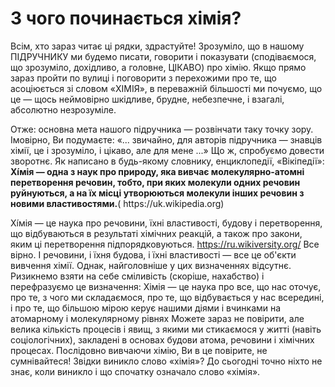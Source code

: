 # З чого починається хімія?


  <p>Всім, хто зараз читає ці рядки, здрастуйте!
Зрозуміло, що в нашому ПІДРУЧНИКУ ми будемо писати, говорити і показувати (сподіваємося, що зрозуміло, дохідливо, а головне, ЦІКАВО) про хімію.
Якщо прямо зараз пройти по вулиці і поговорити з перехожими про те, що асоціюється зі словом «ХІМІЯ», в переважній більшості ми почуємо, що це ― щось неймовірно шкідливе, брудне, небезпечне, і взагалі, абсолютно незрозуміле.</p>

<p>Отже: основна мета нашого підручника ― розвінчати таку точку зору.
Імовірно, Ви подумаєте: «... звичайно, для авторів підручника ― знавців хімії, це і зрозуміло, і цікаво, але для мене ...»
Що ж, спробуємо довести зворотнє.
Як написано в будь-якому словнику, енциклопедії, «Вікіпедії»:
<b>Хі́мія — одна з наук про природу, яка вивчає молекулярно-атомні перетворення речовин, тобто, при яких молекули одних речовин руйнуються, а на їх місці утворюються молекули інших речовин з новими властивостями.</b>( https://uk.wikipedia.org) </p>

Хі́мія ― це наука про речовини, їхні властивості, будову і перетворення, що відбуваються в результаті хімічних реакцій, а також про закони, яким ці перетворення підпорядковуються. https://ru.wikiversity.org/
Все вірно. І речовини, і їхня будова, і їхні властивості ― все це об'єкти вивчення хімії.
Однак, найголовніше у цих визначеннях відсутнє.
Ризикнемо взяти на себе сміливість (скоріше, нахабство) і перефразуємо це визначення:
Хімія ― це наука про все, що нас оточує, про те, з чого ми складаємося, про те, що відбувається у нас всередині, і про те, що більшою мірою керує нашими діями і вчинками на атомарному і молекулярному рівнях
Можете зараз не повірити, але велика кількість процесів і явищ, з якими ми стикаємося у житті (навіть соціологічних), закладені в основах будови атома, речовини і хімічних процесах. Послідовно вивчаючи хімію, Ви в це повірите, не сумнівайтеся!
Звідки виникло слово «хімія»?
До сьогодні точно ніхто не знає, коли виникло і що спочатку означало слово «хімія». 

